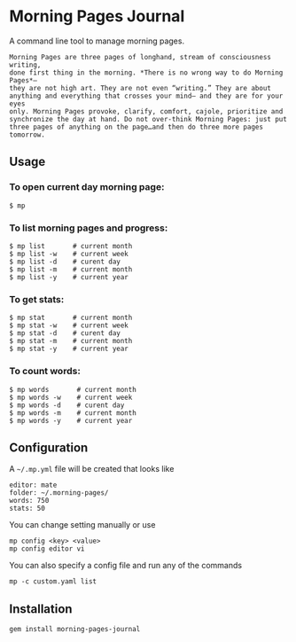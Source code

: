 Morning Pages Journal
=====================

A command line tool to manage morning pages.

    Morning Pages are three pages of longhand, stream of consciousness writing,
    done first thing in the morning. *There is no wrong way to do Morning Pages*–
    they are not high art. They are not even “writing.” They are about
    anything and everything that crosses your mind– and they are for your eyes
    only. Morning Pages provoke, clarify, comfort, cajole, prioritize and
    synchronize the day at hand. Do not over-think Morning Pages: just put
    three pages of anything on the page…and then do three more pages tomorrow.

Usage
-----

### To open current day morning page:

    $ mp

### To list morning pages and progress:
    
    $ mp list       # current month
    $ mp list -w    # current week
    $ mp list -d    # curent day
    $ mp list -m    # current month
    $ mp list -y    # current year

### To get stats:

    $ mp stat       # current month
    $ mp stat -w    # current week
    $ mp stat -d    # curent day
    $ mp stat -m    # current month
    $ mp stat -y    # current year
    
### To count words:

    $ mp words       # current month
    $ mp words -w    # current week
    $ mp words -d    # curent day
    $ mp words -m    # current month
    $ mp words -y    # current year

Configuration
-------------

A  `~/.mp.yml` file will be created that looks like

    editor: mate
    folder: ~/.morning-pages/
    words: 750
    stats: 50

You can change setting manually or use 

    mp config <key> <value>
    mp config editor vi 
    
You can also specify a config file and run any of the commands

    mp -c custom.yaml list
    

Installation
------------

    gem install morning-pages-journal
